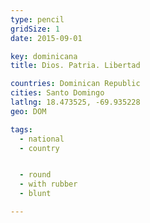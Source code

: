 ```yaml
---
type: pencil
gridSize: 1
date: 2015-09-01

key: dominicana
title: Dios. Patria. Libertad

countries: Dominican Republic
cities: Santo Domingo
latlng: 18.473525, -69.935228
geo: DOM

tags:
  - national
  - country


  - round
  - with rubber
  - blunt

---
```


